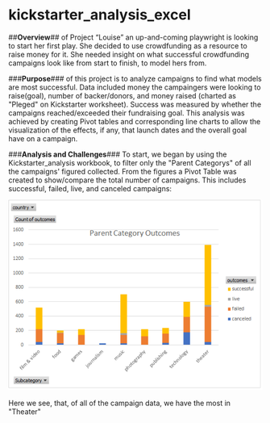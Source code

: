 # kickstarter_analysis_excel
##**Overview**## of Project	“Louise” an up-and-coming playwright is looking to start her first play. She decided to use crowdfunding as a resource to raise money for it. She needed insight on what successful crowdfunding campaigns look like from start to finish, to model hers from.



###**Purpose**### of this project is to analyze campaigns to find what models are most successful. Data included money the campaingers were looking to raise(goal), number of backer/donors, and money raised (charted as "Pleged" on Kickstarter worksheet). Success was measured by whether the campaigns reached/exceeded their fundraising goal. This analysis was achieved by creating Pivot tables and corresponding line charts to allow the visualization of the effects, if any, that launch dates and the overall goal have on a campaign. 


###**Analysis and Challenges**###
To start, we began by using the Kickstarter_analysis workbook, to filter only the "Parent Categorys" of all the campaigns' figured collected. From the figures a Pivot Table was created to show/compare the total number of campaigns. This includes successful, failed, live, and canceled campaigns:

![Parent_Outcomes](https://github.com/NShan9297/kickstarter_analysis/blob/main/Resources/Parent%20Outcomes.png)


Here we see, that, of all of the campaign data, we have the most in "Theater"
